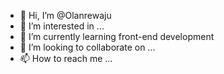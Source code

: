 - 👋 Hi, I’m @Olanrewaju
- 👀 I’m interested in ...
- 🌱 I’m currently learning front-end development 
- 💞️ I’m looking to collaborate on ...
- 📫 How to reach me ...

<!---
Olajosh27/Olajosh27 is a ✨ special ✨ repository because its `README.md` (this file) appears on your GitHub profile.
You can click the Preview link to take a look at your changes.
--->
